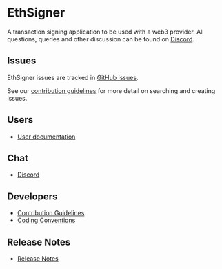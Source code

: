 # EthSigner

A transaction signing application to be used with a web3 provider. All questions, queries and other discussion can be found on [Discord].

## Issues

EthSigner issues are tracked in [GitHub issues].

See our [contribution guidelines](CONTRIBUTING.md) for more detail on searching and creating issues.

## Users
* [User documentation](https://docs.ethsigner.pegasys.tech/)

## Chat
* [Discord]

## Developers
* [Contribution Guidelines](CONTRIBUTING.md)
* [Coding Conventions](CODING-CONVENTIONS.md)

## Release Notes
* [Release Notes](CHANGELOG.md)

[Discord]: https://discord.gg/5U9Jwp7
[GitHub issues]: https://github.com/ConsenSys/ethsigner/issues
